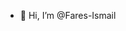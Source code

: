- 👋 Hi, I’m @Fares-Ismail
<!---
Fares-Ismail/Fares-Ismail is a ✨ special ✨ repository because its `README.md` (this file) appears on your GitHub profile.
You can click the Preview link to take a look at your changes.
--->
